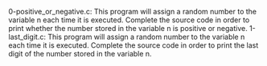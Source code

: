 0-positive_or_negative.c: This program will assign a random number to the variable n each time it is executed. Complete the source code in order to print whether the number stored in the variable n is positive or negative.
1-last_digit.c: This program will assign a random number to the variable n each time it is executed. Complete the source code in order to print the last digit of the number stored in the variable n.
